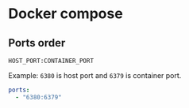 # Docker compose

## Ports order

`HOST_PORT:CONTAINER_PORT`

Example: `6380` is host port and `6379` is container port.

```yaml
ports:
  - "6380:6379"
```